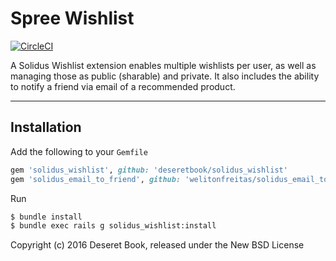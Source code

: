 # Spree Wishlist

[![CircleCI](https://circleci.com/gh/deseretbook/solidus_wishlist.svg?style=svg)](https://circleci.com/gh/deseretbook/solidus_wishlist)

A Solidus Wishlist extension enables multiple wishlists per user, as well as managing those as public (sharable) and private. It also includes the ability to notify a friend via email of a recommended product.

---

## Installation

Add the following to your `Gemfile`
```ruby
gem 'solidus_wishlist', github: 'deseretbook/solidus_wishlist'
gem 'solidus_email_to_friend', github: 'welitonfreitas/solidus_email_to_friend'
```

Run
```sh
$ bundle install
$ bundle exec rails g solidus_wishlist:install
```
Copyright (c) 2016 Deseret Book, released under the New BSD License
